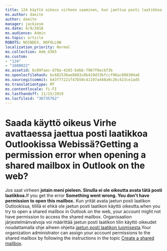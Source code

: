 ```yaml
---
title: 124 käyttö oikeus virheen saaminen, kun jaettua posti laatikkoa käytetään OWASSA?
ms.author: daeite
author: daeite
manager: jackiesm
ms.date: 4/9/2018
ms.audience: Admin
ms.topic: article
ROBOTS: NOINDEX, NOFOLLOW
localization_priority: Normal
ms.collection: Adm_O365
ms.custom:
- "124"
- "1600022"
ms.assetid: bc09faec-d78a-4103-b4bb-7967f0ecbf3b
ms.openlocfilehash: bc682538ae8683c8b419d33bfccf96ac080304a6
ms.sourcegitcommit: b43f77221f47b50c41197a448a9c26c423ce1ad5
ms.translationtype: MT
ms.contentlocale: fi-FI
ms.lasthandoff: 11/15/2019
ms.locfileid: "36735762"
---
```

# <a name="getting-a-permission-error-when-opening-a-shared-mailbox-in-outlook-on-the-web"></a><span data-ttu-id="97b76-102">Saada käyttö oikeus Virhe avattaessa jaettua posti laatikkoa Outlookissa Webissä?</span><span class="sxs-lookup"><span data-stu-id="97b76-102">Getting a permission error when opening a shared mailbox in Outlook on the web?</span></span>

<span data-ttu-id="97b76-103">Jos saat virheen **jotain meni pieleen. Sinulla ei ole oikeutta avata tätä posti laatikkoa.**</span><span class="sxs-lookup"><span data-stu-id="97b76-103">If you get the error **Something went wrong. You don't have permission to open this mailbox.**</span></span> <span data-ttu-id="97b76-104">Kun yrität avata jaetun posti laatikon Outlookissa, tilillä ei ehkä ole jaetun posti laatikon käyttö oikeutta.</span><span class="sxs-lookup"><span data-stu-id="97b76-104">when you try to open a shared mailbox in Outlook on the web, your account might not have permission to access the shared mailbox.</span></span> <span data-ttu-id="97b76-105">Organisaation järjestelmänvalvoja voi määrittää jaetun posti laatikon tilin käyttö oikeudet noudattamalla ohje aiheen ohjeita [jaetun posti laatikon luomisesta](https://docs.microsoft.com/office365/admin/email/create-a-shared-mailbox).</span><span class="sxs-lookup"><span data-stu-id="97b76-105">Your organization administrator can assign your account permissions to the shared mailbox by following the instructions in the topic [Create a shared mailbox](https://docs.microsoft.com/office365/admin/email/create-a-shared-mailbox).</span></span>
  